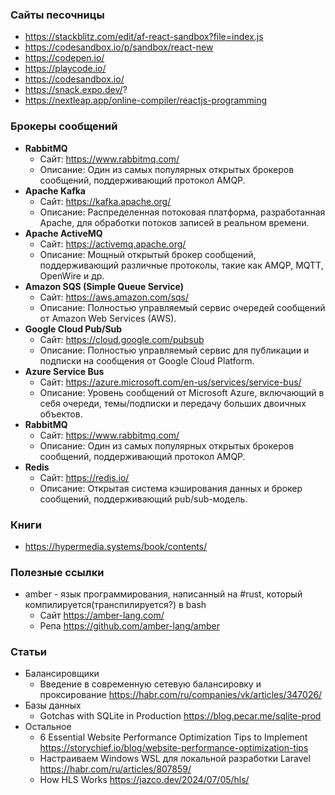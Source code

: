 
### Сайты песочницы 

- https://stackblitz.com/edit/af-react-sandbox?file=index.js
- https://codesandbox.io/p/sandbox/react-new
- https://codepen.io/
- https://playcode.io/
- https://codesandbox.io/
- https://snack.expo.dev/?
- https://nextleap.app/online-compiler/reactjs-programming

### Брокеры сообщений

- **RabbitMQ**
   - Сайт: https://www.rabbitmq.com/
   - Описание: Один из самых популярных открытых брокеров сообщений, поддерживающий протокол AMQP.
- **Apache Kafka**
   - Сайт: https://kafka.apache.org/
   - Описание: Распределенная потоковая платформа, разработанная Apache, для обработки потоков записей в реальном времени.
- **Apache ActiveMQ**
   - Сайт: https://activemq.apache.org/
   - Описание: Мощный открытый брокер сообщений, поддерживающий различные протоколы, такие как AMQP, MQTT, OpenWire и др.
- **Amazon SQS (Simple Queue Service)**
   - Сайт: https://aws.amazon.com/sqs/
   - Описание: Полностью управляемый сервис очередей сообщений от Amazon Web Services (AWS).
- **Google Cloud Pub/Sub**
   - Сайт: https://cloud.google.com/pubsub
   - Описание: Полностью управляемый сервис для публикации и подписки на сообщения от Google Cloud Platform.
- **Azure Service Bus**
   - Сайт: https://azure.microsoft.com/en-us/services/service-bus/
   - Описание: Уровень сообщений от Microsoft Azure, включающий в себя очереди, темы/подписки и передачу больших двоичных объектов.
- **RabbitMQ**
   - Сайт: https://www.rabbitmq.com/
   - Описание: Один из самых популярных открытых брокеров сообщений, поддерживающий протокол AMQP.
- **Redis**
   - Сайт: https://redis.io/
   - Описание: Открытая система кэширования данных и брокер сообщений, поддерживающий pub/sub-модель.

### Книги

- https://hypermedia.systems/book/contents/

### Полезные ссылки

- amber - язык программирования, написанный на #rust, который компилируется(транспилируется?) в bash 
    - Сайт https://amber-lang.com/
    - Репа https://github.com/amber-lang/amber

### Статьи

- Балансировщики
    - Введение в современную сетевую балансировку и проксирование https://habr.com/ru/companies/vk/articles/347026/
- Базы данных
    - Gotchas with SQLite in Production https://blog.pecar.me/sqlite-prod
- Остальное
    - 6 Essential Website Performance Optimization Tips to Implement https://storychief.io/blog/website-performance-optimization-tips
    - Настраиваем Windows WSL для локальной разработки Laravel https://habr.com/ru/articles/807859/
    - How HLS Works https://jazco.dev/2024/07/05/hls/
